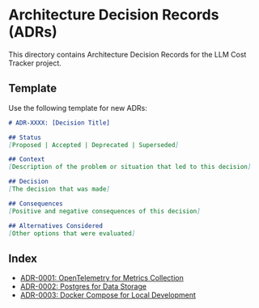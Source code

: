 # Architecture Decision Records (ADRs)

This directory contains Architecture Decision Records for the LLM Cost Tracker project.

## Template

Use the following template for new ADRs:

```markdown
# ADR-XXXX: [Decision Title]

## Status
[Proposed | Accepted | Deprecated | Superseded]

## Context
[Description of the problem or situation that led to this decision]

## Decision
[The decision that was made]

## Consequences
[Positive and negative consequences of this decision]

## Alternatives Considered
[Other options that were evaluated]
```

## Index

- [ADR-0001: OpenTelemetry for Metrics Collection](adr-0001-opentelemetry-metrics.md)
- [ADR-0002: Postgres for Data Storage](adr-0002-postgres-storage.md)
- [ADR-0003: Docker Compose for Local Development](adr-0003-docker-compose.md)